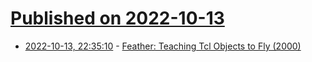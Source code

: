 # [Published on 2022-10-13](index.md)

* [2022-10-13, 22:35:10](https://lobste.rs/s/d0xrvo/feather_teaching_tcl_objects_fly_2000) - [Feather: Teaching Tcl Objects to Fly (2000)](https://www.usenix.org/legacy/publications/library/proceedings/tcl2k/full_papers/duffin/duffin.pdf)
